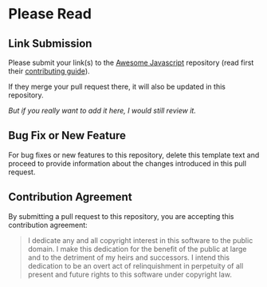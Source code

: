 # Please Read

## Link Submission

Please submit your link(s) to the [Awesome Javascript](https://github.com/sorrycc/awesome-javascript) repository (read first their [contributing guide](https://github.com/sorrycc/awesome-javascript/blob/master/CONTRIBUTING.md)).

If they merge your pull request there, it will also be updated in this repository.

_But if you really want to add it here, I would still review it._

## Bug Fix or New Feature

For bug fixes or new features to this repository, delete this template text and proceed to provide information about the changes introduced in this pull request.

## Contribution Agreement

By submitting a pull request to this repository, you are accepting this contribution agreement:

> I dedicate any and all copyright interest in this software to the public domain. I make this dedication for the benefit of the public at large and to the detriment of my heirs and successors. I intend this dedication to be an overt act of relinquishment in perpetuity of all present and future rights to this software under copyright law.
